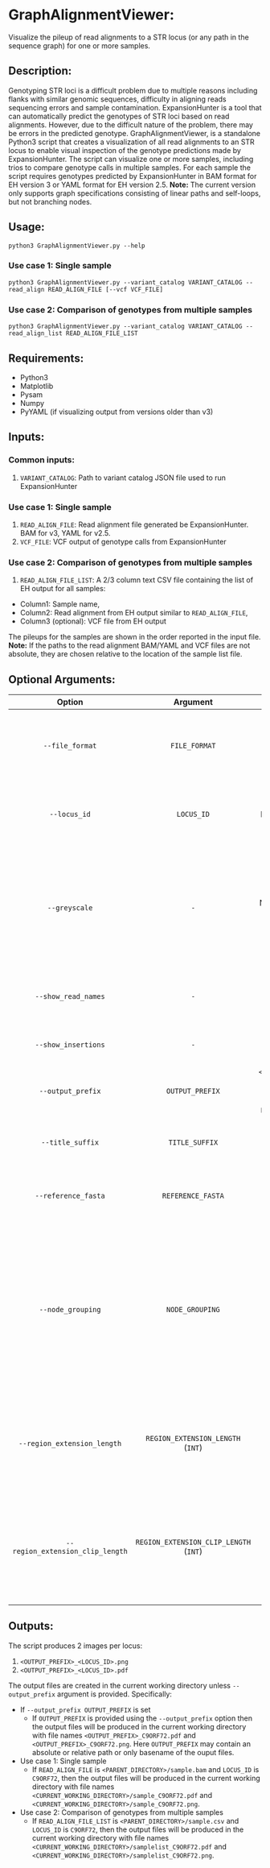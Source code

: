 # GraphAlignmentViewer:
Visualize the pileup of read alignments to a STR locus (or any path in the sequence graph) for one or more samples.
## Description:
  Genotyping STR loci is a difficult problem due to multiple reasons including flanks with similar genomic sequences, difficulty in aligning reads sequencing errors and sample contamination. ExpansionHunter is a tool that can automatically predict the genotypes of STR loci based on read alignments. However, due to the difficult nature of the problem, there may be errors in the predicted genotype. GraphAlignmentViewer, is a standalone Python3 script that creates a visualization of all read alignments to an STR locus to enable visual inspection of the genotype predictions made by ExpansionHunter. The script can visualize one or more samples, including trios to compare genotype calls in multiple samples. For each sample the script requires genotypes predicted by ExpansionHunter in BAM format for EH version 3 or YAML format for EH version 2.5.
**Note:** The current version only supports graph specifications consisting of linear paths and self-loops, but not branching nodes.

## Usage:
`python3 GraphAlignmentViewer.py --help`
### Use case 1: Single sample
`python3 GraphAlignmentViewer.py --variant_catalog VARIANT_CATALOG --read_align READ_ALIGN_FILE [--vcf VCF_FILE]`
### Use case 2: Comparison of genotypes from multiple samples
`python3 GraphAlignmentViewer.py --variant_catalog VARIANT_CATALOG --read_align_list READ_ALIGN_FILE_LIST`
## Requirements:
* Python3
* Matplotlib
* Pysam
* Numpy
* PyYAML (if visualizing output from versions older than v3)
## Inputs:
### Common inputs:
1. `VARIANT_CATALOG`: Path to variant catalog JSON file used to run ExpansionHunter
### Use case 1: Single sample
1. `READ_ALIGN_FILE`: Read alignment file generated be ExpansionHunter. BAM for v3, YAML for v2.5.
2. `VCF_FILE`: VCF output of genotype calls from ExpansionHunter
### Use case 2: Comparison of genotypes from multiple samples
1. `READ_ALIGN_FILE_LIST`: A 2/3 column text CSV file containing the list of EH output for all samples:
* Column1: Sample name,
* Column2: Read alignment from EH output similar to `READ_ALIGN_FILE`,
* Column3 (optional): VCF file from EH output

The pileups for the samples are shown in the order reported in the input file.  
**Note:** If the paths to the read alignment BAM/YAML and VCF files are not absolute, they are chosen relative to the location of the sample list file.


## Optional Arguments:
| Option | Argument | Default | Description |
|:--:|:--:|:--:|:--|
|`--file_format` | `FILE_FORMAT` | `v3` | Format of read alignments from EH. [`v3`: BAM, `v2.5`: YAML] |
|`--locus_id` | `LOCUS_ID` | Plot pileups for all loci | Comma-separated list of locus IDs for which to plot pileup |
|`--greyscale` | `-`      | Nucleotides colored in IGV color scheme | Show nucleotides in greyscale: high quality match - black, low quality match - grey, mismatch - red |
|`--show_read_names` | `-` | Do not display read names | Display read names next to the read alignment |
|`--show_insertions` | `-` | Do not display inserted sequences | Display full sequences of insertions |
|`--output_prefix` | `OUTPUT_PREFIX` | `<FILENAME>_<LOCUS_ID>` where filename is basename of `READ_ALIGN_FILE` or `READ_ALIGN_FILE_LIST` | Prefix of output file |
|`--title_suffix` | `TITLE_SUFFIX` | "" | Suffix text to be appended to title of the plot |
|`--reference_fasta` | `REFERENCE_FASTA` | Represent flanks with 'N's | Indexed FASTA file for reference sequence |
|`--node_grouping` | `NODE_GROUPING` | `1` (group by leftmost repeat node) | Comma-separated list of node indices (left flank=`0`) to group and sort reads by genotype. `NONE`: sort reads only by position, `ALL`: group by all repeat nodes from left to right. |
|`--region_extension_length` | `REGION_EXTENSION_LENGTH` (`INT`) | `1000` | Size of nodes flanking the region structure used for generating the read alignments |
|`--region_extension_clip_length` | `REGION_EXTENSION_CLIP_LENGTH` (`INT`) | `20` | Number of basepairs of flanking regions to display. `-1`: Infer from maximum span of reads overlapping the locus. |


## Outputs:
The script produces 2 images per locus:
1. `<OUTPUT_PREFIX>_<LOCUS_ID>.png`
2. `<OUTPUT_PREFIX>_<LOCUS_ID>.pdf`

The output files are created in the current working directory unless `--output_prefix` argument is provided. Specifically:
* If `--output_prefix OUTPUT_PREFIX` is set
  * If `OUTPUT_PREFIX` is provided using the `--output_prefix` option then the output files will be produced in the current working directory with file names `<OUTPUT_PREFIX>_C9ORF72.pdf` and `<OUTPUT_PREFIX>_C9ORF72.png`. Here `OUTPUT_PREFIX` may contain an absolute or relative path or only basename of the ouput files.
* Use case 1: Single sample
  * If `READ_ALIGN_FILE` is `<PARENT_DIRECTORY>/sample.bam` and `LOCUS_ID` is `C9ORF72`, then the output files will be produced in the current working directory with file names `<CURRENT_WORKING_DIRECTORY>/sample_C9ORF72.pdf` and `<CURRENT_WORKING_DIRECTORY>/sample_C9ORF72.png`.
* Use case 2: Comparison of genotypes from multiple samples
  * If `READ_ALIGN_FILE_LIST` is `<PARENT_DIRECTORY>/sample.csv` and `LOCUS_ID` is `C9ORF72`, then the output files will be produced in the current working directory with file names `<CURRENT_WORKING_DIRECTORY>/samplelist_C9ORF72.pdf` and `<CURRENT_WORKING_DIRECTORY>/samplelist_C9ORF72.png`.
